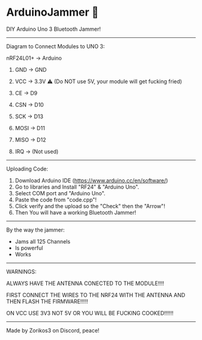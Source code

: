 # ArduinoJammer 🚠
DIY Arduino Uno 3 Bluetooth Jammer!

------------------------

Diagram to Connect Modules to UNO 3:

nRF24L01+  →  Arduino

1) GND        →  GND
   
2) VCC        →  3.3V  ⚠️ (Do NOT use 5V, your module will get fucking fried)
   
3) CE         →  D9
   
4) CSN        →  D10
   
5) SCK        →  D13
 
6) MOSI       →  D11
    
7) MISO       →  D12
    
8) IRQ        →  (Not used)

------------------------

Uploading Code:

1) Download Arduino IDE (https://www.arduino.cc/en/software/)
2) Go to libraries and Install "RF24" & "Arduino Uno".
3) Select COM port and "Arduino Uno".
4) Paste the code from "code.cpp"!
5) Click verify and the upload so the "Check" then the "Arrow"!
6) Then You will have a working Bluetooth Jammer!

------------------------
By the way the jammer:

- Jams all 125 Channels
- Is powerful
- Works

------------------------

WARNINGS:

ALWAYS HAVE THE ANTENNA CONECTED TO THE MODULE!!!!

FIRST CONNECT THE WIRES TO THE NRF24 WITH THE ANTENNA AND THEN FLASH THE FIRMWARE!!!!!

ON VCC USE 3V3 NOT 5V OR YOU WILL BE FUCKING COOKED!!!!!!

------------------------
Made by Zorikos3 on Discord, peace!
